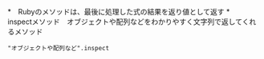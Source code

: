 *　Rubyのメソッドは、最後に処理した式の結果を返り値として返す
*　inspectメソッド　オブジェクトや配列などをわかりやすく文字列で返してくれるメソッド

```
"オブジェクトや配列など".inspect
```
